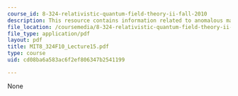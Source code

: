 ```yaml
---
course_id: 8-324-relativistic-quantum-field-theory-ii-fall-2010
description: This resource contains information related to anomalous magnetic moment.
file_location: /coursemedia/8-324-relativistic-quantum-field-theory-ii-fall-2010/cd08ba6a583ac6f2ef806347b2541199_MIT8_324F10_Lecture15.pdf
file_type: application/pdf
layout: pdf
title: MIT8_324F10_Lecture15.pdf
type: course
uid: cd08ba6a583ac6f2ef806347b2541199

---
```

None